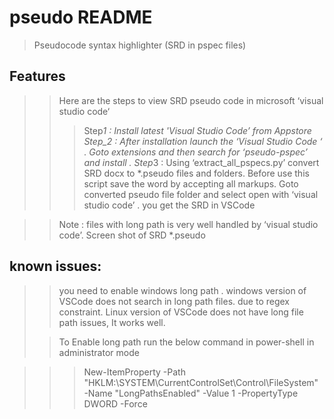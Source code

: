 # pseudo README

> Pseudocode syntax highlighter (SRD in pspec files)

## Features

> > Here are the steps to view SRD pseudo code in microsoft ‘visual studio code‘
> >
> > > Step*1 : Install latest 'Visual Studio Code’ from Appstore
> > > Step_2 : After installation launch the ‘Visual Studio Code ‘ . Goto extensions and then search for ‘pseudo-pspec’ and install .
> > > Step*3 : Using ‘extract_all_pspecs.py’ convert SRD docx to \*.pseudo files and folders. Before use this script save the word by accepting all markups.
> > > Goto converted pseudo file folder and select open with ‘visual studio code’ . you get the SRD in VSCode

> > Note : files with long path is very well handled by ‘visual studio code’.
> > Screen shot of SRD \*.pseudo

## known issues:

> > you need to enable windows long path .
> > windows version of VSCode does not search in long path files. due to regex constraint.
> > Linux version of VSCode does not have long file path issues, It works well.
>
> > To Enable long path run the below command in power-shell in administrator mode

> > > New-ItemProperty -Path "HKLM:\SYSTEM\CurrentControlSet\Control\FileSystem" -Name "LongPathsEnabled" -Value 1 -PropertyType DWORD -Force
